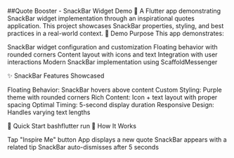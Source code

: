 ##Quote Booster - SnackBar Widget Demo 📱
A Flutter app demonstrating SnackBar widget implementation through an inspirational quotes application. This project showcases SnackBar properties, styling, and best practices in a real-world context.
🎯 Demo Purpose
This app demonstrates:

SnackBar widget configuration and customization
Floating behavior with rounded corners
Content layout with icons and text
Integration with user interactions
Modern SnackBar implementation using ScaffoldMessenger

✨ SnackBar Features Showcased

Floating Behavior: SnackBar hovers above content
Custom Styling: Purple theme with rounded corners
Rich Content: Icon + text layout with proper spacing
Optimal Timing: 5-second display duration
Responsive Design: Handles varying text lengths

🚀 Quick Start
bashflutter run
📱 How It Works

Tap "Inspire Me" button
App displays a new quote
SnackBar appears with a related tip
SnackBar auto-dismisses after 5 seconds
